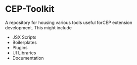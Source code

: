 # CEP-Toolkit
A repository for housing various tools useful forCEP extension development. This might include
- JSX Scripts
- Boilerplates
- Plugins
- UI Libraries
- Documentation
